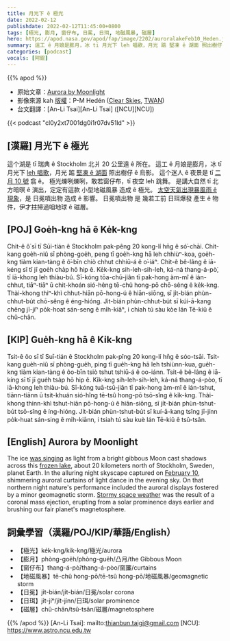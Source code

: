 ```yaml
---
title: 月光下 ê 極光
date: 2022-02-12
publishdate: 2022-02-12T11:45:00+0800
tags: [極光, 膨月, 窗仔布, 日冕, 日珥, 地磁風暴, 磁層]
hero: https://apod.nasa.gov/apod/fap/image/2202/auroralakeFeb10_Heden.jpg
summary: 這工 ê 月娘是膨月，冰 tī 月光下 leh 唱歌，月光 踮 堅凍 ê 湖面 照出樹仔 ê 烏影。
categories: [podcast]
vocals: [阿錕]
---
```


{{% apod %}}

- 原始文章：[Aurora by Moonlight](https://apod.nasa.gov/apod/ap220212.html)
- 影像來源 kah [版權][copyright]：P-M Hedén ([Clear Skies](http://www.clearskies.se/), [TWAN](http://www.twanight.org/))
- 台文翻譯：[An-Li Tsai][An-Li Tsai] ([NCU][NCU])

{{< podcast "cl0y2xt7001dg0i1r07dv51ld" >}}

## [漢羅] 月光下 ê 極光
這个湖是 tī 瑞典 ê Stockholm 北爿 20 公里遠 ê 所在。
這工 ê 月娘是膨月，冰 tī 月光下 [leh 唱歌][was singing]，月光 踮 [堅凍 ê 湖面][frozen lake] 照出樹仔 ê 烏影。
這个迷人 ê 夜景是 tī [二月 10 號][February 10] 翕 ê。
極光爍咧爍咧，敢若窗仔布，tī 夜空 leh 跳舞。
是講大自然 tī 北方暗暝 ê 演出，定定有這款 小型地磁風暴 造成 ê 極光。
[太空天氣出現暴風雨 ê 現象][Stormy space weather]，是 日冕噴出物 造成 ê 影響。
日冕噴出物 是 幾若工前 日珥爆發 產生 ê 物件，伊才拄掃過咱地球 ê 磁層。

## [POJ] Goe̍h-kng hā ê Ke̍k-kng
Chit-ê ô͘ sī tī Sūi-tián ê Stockholm pak-pêng 20 kong-lí hn̄g ê só͘-chāi.
Chit-kang goe̍h-niû sī phòng-goe̍h, peng tī goe̍h-kng hā leh chhiùⁿ-koa, goe̍h-kng tiàm kian-tàng ê ô͘-bīn chiò chhut chhiū-á ê o͘-iáⁿ.
Chit-ê bê-lâng ê iā-kéng sī tī jī goe̍h cha̍p hō hip ê.
Ke̍k-kng sih-leh-sih-leh, ká-ná thang-á-pò͘, tī iā-khong leh thiàu-bú.
Sī-kóng tōa-chū-jiân tī pak-hong àm-mî ê ián-chhut, tiāⁿ-tiāⁿ ū chit-khoán sió-hêng tē-chû hong-pō chō-sêng ê ke̍k-kng.
Thài-khong thiⁿ-khì chhut-hiān pō-hong-ú ê hiān-siōng, sī ji̍t-bián phùn-chhut-bu̍t chō-sêng ê éng-hióng.
Ji̍t-bián phùn-chhut-bu̍t sī kúi-ā-kang chêng jī-jíⁿ po̍k-hoat sán-seng ê mi̍h-kiāⁿ, i chiah tú sàu kòe lán Tē-kiû ê chû-chân.

## [KIP] Gue̍h-kng hā ê Ki̍k-kng
Tsit-ê ôo sī tī Suī-tián ê Stockholm pak-pîng 20 kong-lí hn̄g ê sóo-tsāi.
Tsit-kang gue̍h-niû sī phòng-gue̍h, ping tī gue̍h-kng hā leh tshiùnn-kua, gue̍h-kng tiàm kian-tàng ê ôo-bīn tsiò tshut tshiū-á ê oo-iánn.
Tsit-ê bê-lâng ê iā-kíng sī tī jī gue̍h tsa̍p hō hip ê.
Ki̍k-kng sih-leh-sih-leh, ká-ná thang-á-pòo, tī iā-khong leh thiàu-bú.
Sī-kóng tuā-tsū-jiân tī pak-hong àm-mî ê ián-tshut, tiānn-tiānn ū tsit-khuán sió-hîng tē-tsû hong-pō tsō-sîng ê ki̍k-kng.
Thài-khong thinn-khì tshut-hiān pō-hong-ú ê hiān-siōng, sī ji̍t-bián phùn-tshut-bu̍t tsō-sîng ê íng-hióng.
Ji̍t-bián phùn-tshut-bu̍t sī kuí-ā-kang tsîng jī-jínn po̍k-huat sán-sing ê mi̍h-kiānn, i tsiah tú sàu kuè lán Tē-kiû ê tsû-tsân.

## [English] Aurora by Moonlight
The ice [was singing][was singing] as light from a bright gibbous Moon cast shadows across this [frozen lake][frozen lake], about 20 kilometers north of Stockholm, Sweden, planet Earth.
In the alluring night skyscape captured on [February 10][February 10], shimmering auroral curtains of light dance in the evening sky.
On that northern night nature's performance included the auroral displays fostered by a minor geomagnetic storm.
[Stormy space weather][Stormy space weather] was the result of a coronal mass ejection, erupting from a solar prominence days earlier and brushing our fair planet's magnetosphere.

## 詞彙學習（漢羅/POJ/KIP/華語/English）
- 【極光】ke̍k-kng/ki̍k-kng/極光/aurora
- 【膨月】phòng-goe̍h/phòng-gue̍h/凸月/the Gibbous Moon
- 【窗仔布】thang-á-pò͘/thang-á-pòo/窗簾/curtains
- 【地磁風暴】tē-chû hong-pō/tē-tsû hong-pō/地磁風暴/geomagnetic storm
- 【日冕】ji̍t-bián/ji̍t-bián/日冕/solar corona
- 【日珥】ji̍t-jíⁿ/ji̍t-jínn/日珥/solar prominence
- 【磁層】chû-chân/tsû-tsân/磁層/magnetosphere


{{% /apod %}}
[An-Li Tsai]: mailto:thianbun.taigi@gmail.com
[NCU]: https://www.astro.ncu.edu.tw

[copyright]: https://apod.nasa.gov/apod/fap/lib/about_apod.html#srapply

[was singing]:https://www.sciencerendezvous.ca/activities/2020/12/30/hear-ice-sing/
[frozen lake]:https://climate.nasa.gov/interactives/global-ice-viewer#/
[February 10]:https://spaceweather.com/archive.php?view=1&day=10&month=02&year=2022
[Stormy space weather]:https://www.nasa.gov/feature/goddard/2021/five-questions-about-space-weather-and-its-effects-on-earth-answered
